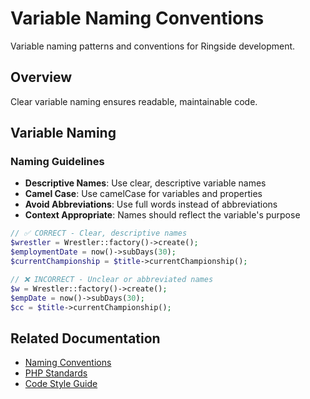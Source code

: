# Variable Naming Conventions

Variable naming patterns and conventions for Ringside development.

## Overview

Clear variable naming ensures readable, maintainable code.

## Variable Naming

### Naming Guidelines
- **Descriptive Names**: Use clear, descriptive variable names
- **Camel Case**: Use camelCase for variables and properties
- **Avoid Abbreviations**: Use full words instead of abbreviations
- **Context Appropriate**: Names should reflect the variable's purpose

```php
// ✅ CORRECT - Clear, descriptive names
$wrestler = Wrestler::factory()->create();
$employmentDate = now()->subDays(30);
$currentChampionship = $title->currentChampionship();

// ❌ INCORRECT - Unclear or abbreviated names
$w = Wrestler::factory()->create();
$empDate = now()->subDays(30);
$cc = $title->currentChampionship();
```

## Related Documentation
- [Naming Conventions](naming.md)
- [PHP Standards](../php.md)
- [Code Style Guide](../code-style.md)
